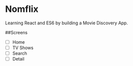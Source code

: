 # Nomflix
Learning React and ES6 by building a Movie Discovery App.

##Screens
- [ ] Home
- [ ] TV Shows
- [ ] Search
- [ ] Detail